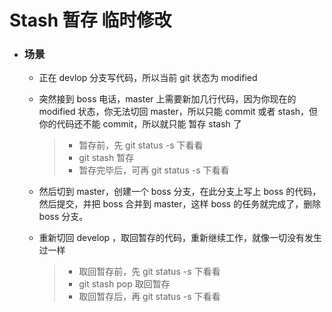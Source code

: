 # Stash 暂存 临时修改

- ### 场景
  - 正在 devlop 分支写代码，所以当前 git 状态为 modified 

  - 突然接到 boss 电话，master 上需要新加几行代码，因为你现在的 modified 状态，你无法切回 master，所以只能 commit 或者 stash，但你的代码还不能 commit，所以就只能 暂存 stash 了

    > - 暂存前，先 git status -s 下看看
    > - git stash 暂存
    > - 暂存完毕后，可再 git status -s 下看看

  - 然后切到 master，创建一个 boss 分支，在此分支上写上 boss 的代码，然后提交，并把 boss 合并到 master，这样 boss 的任务就完成了，删除 boss 分支。

  - 重新切回 develop ，取回暂存的代码，重新继续工作，就像一切没有发生过一样

    > - 取回暂存前，先 git status -s 下看看
    > - git stash pop 取回暂存
    > - 取回暂存后，再 git status -s 下看看

